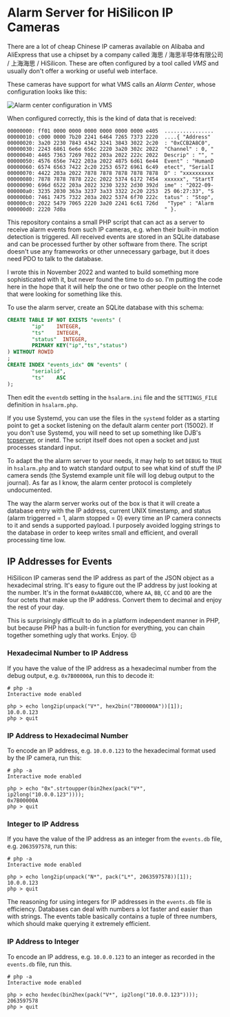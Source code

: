 # Alarm Server for HiSilicon IP Cameras

There are a lot of cheap Chinese IP cameras available on Alibaba and AliExpress that use a chipset by a company called 海思 / 海思半导体有限公司 / 上海海思 / HiSilicon. These are often configured by a tool called _VMS_ and usually don't offer a working or useful web interface.

These cameras have support for what VMS calls an _Alarm Center_, whose configuration looks like this:

![Alarm center configuration in VMS](https://user-images.githubusercontent.com/36278767/236666939-094232bc-b7b1-460b-bcf3-4469d98b9414.png)

When configured correctly, this is the kind of data that is received:

```
00000000: ff01 0000 0000 0000 0000 0000 0000 e405  ................
00000010: c000 0000 7b20 2241 6464 7265 7373 2220  ....{ "Address"
00000020: 3a20 2230 7843 4342 3241 3843 3022 2c20  : "0xCCB2A8C0",
00000030: 2243 6861 6e6e 656c 2220 3a20 302c 2022  "Channel" : 0, "
00000040: 4465 7363 7269 7022 203a 2022 222c 2022  Descrip" : "", "
00000050: 4576 656e 7422 203a 2022 4875 6d61 6e44  Event" : "HumanD
00000060: 6574 6563 7422 2c20 2253 6572 6961 6c49  etect", "SerialI
00000070: 4422 203a 2022 7878 7878 7878 7878 7878  D" : "xxxxxxxxxx
00000080: 7878 7878 7878 222c 2022 5374 6172 7454  xxxxxx", "StartT
00000090: 696d 6522 203a 2022 3230 3232 2d30 392d  ime" : "2022-09-
000000a0: 3235 2030 363a 3237 3a33 3322 2c20 2253  25 06:27:33", "S
000000b0: 7461 7475 7322 203a 2022 5374 6f70 222c  tatus" : "Stop",
000000c0: 2022 5479 7065 2220 3a20 2241 6c61 726d   "Type" : "Alarm
000000d0: 2220 7d0a                                " }.
```

This repository contains a small PHP script that can act as a server to receive alarm events from such IP cameras, e.g. when their built-in motion detection is triggered. All received events are stored in an SQLite database and can be processed further by other software from there. The script doesn't use any frameworks or other unnecessary garbage, but it does need PDO to talk to the database.

I wrote this in November 2022 and wanted to build something more sophisticated with it, but never found the time to do so. I'm putting the code here in the hope that it will help the one or two other people on the Internet that were looking for something like this.

To use the alarm server, create an SQLite database with this schema:

```sql
CREATE TABLE IF NOT EXISTS "events" (
        "ip"    INTEGER,
        "ts"    INTEGER,
        "status"  INTEGER,
        PRIMARY KEY("ip","ts","status")
) WITHOUT ROWID
;
CREATE INDEX "events_idx" ON "events" (
        "serialid",
        "ts"    ASC
);
```

Then edit the `eventdb` setting in the `hsalarm.ini` file and the `SETTINGS_FILE` definition in `hsalarm.php`.

If you use Systemd, you can use the files in the `systemd` folder as a starting point to get a socket listening on the default alarm center port (15002). If you don't use Systemd, you will need to set up something like DJB's [tcpserver](http://cr.yp.to/ucspi-tcp/tcpserver.html), or inetd. The script itself does not open a socket and just processes standard input. 

To adapt the the alarm server to your needs, it may help to set `DEBUG` to `TRUE` in `hsalarm.php` and to watch standard output to see what kind of stuff the IP camera sends (the Systemd example unit file will log debug output to the journal). As far as I know, the alarm center protocol is completely undocumented.

The way the alarm server works out of the box is that it will create a database entry with the IP address, current UNIX timestamp, and status (alarm triggerred = 1, alarm stopped = 0) every time an IP camera connects to it and sends a supported payload. I purposely avoided logging strings to the database in order to keep writes small and efficient, and overall processing time low.

## IP Addresses for Events

HiSilicon IP cameras send the IP address as part of the JSON object as a hexadecimal string. It's easy to figure out the IP address by just looking at the number. It's in the format `0xAABBCCDD`, where `AA`, `BB`, `CC` and `DD` are the four octets that make up the IP address. Convert them to decimal and enjoy the rest of your day.

This is surprisingly difficult to do in a platform independent manner in PHP, but because PHP has a built-in function for everything, you can chain together something ugly that works. Enjoy. :unamused:

###  Hexadecimal Number to IP Address

If you have the value of the IP address as a hexadecimal number from the debug output, e.g. `0x7B00000A`, run this to decode it:

```
# php -a
Interactive mode enabled

php > echo long2ip(unpack("V*", hex2bin("7B00000A"))[1]);
10.0.0.123
php > quit
```
### IP Address to Hexadecimal Number

To encode an IP address, e.g. `10.0.0.123` to the hexadecimal format used by the IP camera, run this:

```
# php -a
Interactive mode enabled

php > echo "0x".strtoupper(bin2hex(pack("V*", ip2long("10.0.0.123"))));
0x7B00000A
php > quit
```

### Integer to IP Address

If you have the value of the IP address as an integer from the `events.db` file, e.g. `2063597578`, run this:

```
# php -a
Interactive mode enabled

php > echo long2ip(unpack("N*", pack("L*", 2063597578))[1]);
10.0.0.123
php > quit
```

The reasoning for using integers for IP addresses in the `events.db` file is efficiency. Databases can deal with numbers a lot faster and easier than with strings. The events table basically contains a tuple of three numbers, which should make querying it extremely efficient.

### IP Address to Integer
To encode an IP address, e.g. `10.0.0.123` to an integer as recorded in the `events.db` file, run this.

```
# php -a
Interactive mode enabled

php > echo hexdec(bin2hex(pack("V*", ip2long("10.0.0.123"))));
2063597578
php > quit
```


